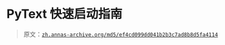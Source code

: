 # PyText 快速启动指南

> 原文：[`zh.annas-archive.org/md5/ef4cd099dd041b2b3c7ad8b8d5fa4114`](https://zh.annas-archive.org/md5/ef4cd099dd041b2b3c7ad8b8d5fa4114)